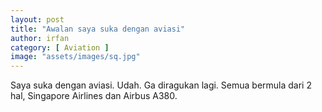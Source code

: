 ```yaml
---
layout: post
title: "Awalan saya suka dengan aviasi"
author: irfan
category: [ Aviation ]
image: "assets/images/sq.jpg"
---
```


Saya suka dengan aviasi. Udah. Ga diragukan lagi. Semua bermula dari 2 hal, Singapore Airlines dan Airbus A380.
